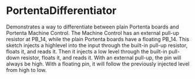 # PortentaDifferentiator
Demonstrates a way to differentiate between plain Portenta boards and Portenta Machine Control. The Machine Control has an external pull-up resistor at PB_14, while the plain Portenta boards have a floating PB_14. This sketch injects a highlevel into the input through the built-in pull-up resistor, floats it, and reads it. Then it injects a low level through the built-in pull-down resistor, floats it, and reads it. With an external pull-up, the pin will always be high. With a floating pin, it will follow the previously injected level from high to low.

